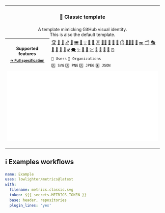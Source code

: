 <!--header-->
<table>
  <tr><th colspan="2"><h3>📗 Classic template</h3></th></tr>
  <tr><td colspan="2" align="center">A template mimicking GitHub visual identity.<br>This is also the default template.<br></td></tr>
  <tr>
    <th rowspan="3">Supported features<br><sub><a href="metadata.yml">→ Full specification</a></sub></th>
    <td><a href="/source/plugins/achievements" title="🏆 Achievements">🏆</a> <a href="/source/plugins/activity" title="📰 Recent activity">📰</a> <a href="/source/plugins/anilist" title="🌸 Anilist watch list and reading list">🌸</a> <a href="/source/plugins/code" title="♐ Code snippet of the day">♐</a> <a href="/source/plugins/discussions" title="💬 Discussions">💬</a> <a href="/source/plugins/followup" title="🎟️ Follow-up of issues and pull requests">🎟️</a> <a href="/source/plugins/gists" title="🎫 Gists">🎫</a> <a href="/source/plugins/habits" title="💡 Coding habits">💡</a> <a href="/source/plugins/introduction" title="🙋 Introduction">🙋</a> <a href="/source/plugins/isocalendar" title="📅 Isometric commit calendar">📅</a> <a href="/source/plugins/languages" title="🈷️ Most used languages">🈷️</a> <a href="/source/plugins/lines" title="👨‍💻 Lines of code changed">👨‍💻</a> <a href="/source/plugins/music" title="🎼 Music plugin">🎼</a> <a href="/source/plugins/nightscout" title="💉 Nightscout">💉</a> <a href="/source/plugins/notable" title="🎩 Notable contributions">🎩</a> <a href="/source/plugins/pagespeed" title="⏱️ Website performances">⏱️</a> <a href="/source/plugins/people" title="🧑‍🤝‍🧑 People plugin">🧑‍🤝‍🧑</a> <a href="/source/plugins/poopmap" title="💩 PoopMap plugin">💩</a> <a href="/source/plugins/posts" title="✒️ Recent posts">✒️</a> <a href="/source/plugins/projects" title="🗂️ Active projects">🗂️</a> <a href="/source/plugins/reactions" title="🎭 Comment reactions">🎭</a> <a href="/source/plugins/repositories" title="📓 Repositories">📓</a> <a href="/source/plugins/rss" title="🗼 Rss feed">🗼</a> <a href="/source/plugins/screenshot" title="📸 Website screenshot">📸</a> <a href="/source/plugins/skyline" title="🌇 GitHub Skyline 3D calendar">🌇</a> <a href="/source/plugins/sponsors" title="💕 GitHub Sponsors">💕</a> <a href="/source/plugins/stackoverflow" title="🗨️ Stackoverflow plugin">🗨️</a> <a href="/source/plugins/stargazers" title="✨ Stargazers over last weeks">✨</a> <a href="/source/plugins/starlists" title="💫 Starlists">💫</a> <a href="/source/plugins/stars" title="🌟 Recently starred repositories">🌟</a> <a href="/source/plugins/stock" title="💹 Stock prices">💹</a> <a href="/source/plugins/support" title="💭 GitHub Community Support">💭</a> <a href="/source/plugins/topics" title="📌 Starred topics">📌</a> <a href="/source/plugins/traffic" title="🧮 Repositories traffic">🧮</a> <a href="/source/plugins/tweets" title="🐤 Latest tweets">🐤</a> <a href="/source/plugins/wakatime" title="⏰ WakaTime plugin">⏰</a></td>
  </tr>
  <tr>
    <td><code>👤 Users</code> <code>👥 Organizations</code></td>
  </tr>
  <tr>
    <td><code>*️⃣ SVG</code> <code>*️⃣ PNG</code> <code>*️⃣ JPEG</code> <code>#️⃣ JSON</code></td>
  </tr>
  <tr>
    <td colspan="2" align="center">
      <img src="https://github.com/lowlighter/lowlighter/blob/master/metrics.classic.svg" alt=""></img>
      <img width="900" height="1" alt="">
    </td>
  </tr>
</table>
<!--/header-->

## ℹ️ Examples workflows

<!--examples-->
```yaml
name: Example
uses: lowlighter/metrics@latest
with:
  filename: metrics.classic.svg
  token: ${{ secrets.METRICS_TOKEN }}
  base: header, repositories
  plugin_lines: 'yes'

```
<!--/examples-->